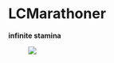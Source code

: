 # LCMarathoner
**infinite stamina**
<figure>
  <img src="https://cdn.stealthoptional.com/images/ncavvykf/stealth/f57722f711dc7b4b2fff9398e1764ec5974a5186-1920x1080.jpg?rect=0,36,1920,1008&w=1200&h=630&auto=format">
</figure>
